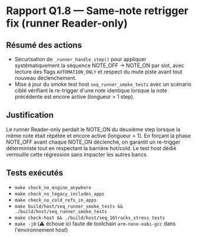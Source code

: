 # Rapport Q1.8 — Same-note retrigger fix (runner Reader-only)

## Résumé des actions
- Sécurisation de `_runner_handle_step()` pour appliquer systématiquement la séquence NOTE_OFF → NOTE_ON par slot, avec lecture des flags `AUTOMATION_ONLY` et respect du mute piste avant tout nouveau déclenchement.
- Mise à jour du smoke test host `seq_runner_smoke_tests` avec un scénario ciblé vérifiant le re-trigger d'une note identique lorsque la note précédente est encore active (longueur > 1 step).

## Justification
Le runner Reader-only perdait le NOTE_ON du deuxième step lorsque la même note était répétée et encore active (longueur > 1). En forçant la phase NOTE_OFF avant chaque NOTE_ON déclenché, on garantit un re-trigger déterministe tout en respectant la barrière hot/cold. Le test host dédié verrouille cette régression sans impacter les autres bancs.

## Tests exécutés
- `make check_no_engine_anywhere`
- `make check_no_legacy_includes_apps`
- `make check_no_cold_refs_in_apps`
- `make build/host/seq_runner_smoke_tests && ./build/host/seq_runner_smoke_tests`
- `make check-host && ./build/host/seq_16tracks_stress_tests`
- `make -j8` (⚠️ échoue ici faute de toolchain `arm-none-eabi-gcc` dans l'environnement host)
